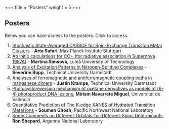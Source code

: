 +++
title = "Posters"
weight = 5
+++

## Posters

Below you can have access to the posters. Click to access.

1. [Stochastic State-Averaged CASSCF for Spin-Exchange Transition Metal Clusters](poster_Safari.pdf) - **Arta Safari**, Max Planck Institute Stuttgart
2. [Ab initio calculations for CO+ (for radiative association in Supernova 1987A)](poster_Simsova.pdf) - **Martina Šimsová**, Luleå University of Technology
3. [Analysis of Excitation Patterns in Nitrogen-Splitting Complexes](poster_Rupp.pdf) - **Severine Rupp**, Technical University Darmstadt
4. [Analyses of ferromagnetic and antiferromagnetic coupling paths in manganese dimers](poster_Krampe.pdf) - **Justin Krampe**, Technical University Darmstadt
5. [Photocycloreversion mechanism of oxetane derivatives as models of (6-4) photoproduct DNA lesions](poster_Navarrete.pdf), **Miriam Navarrete Miguel**, Universitat de València
6. [Quantitative Prediction of The K-edge XANES of Hydrated Transition Metal ions](poster_Ghosh.pdf) - **Soumen Ghosh**, Pacific Northwest National Laboratory
7. [Some Comments on Different-Orbitals-for-Different-Spins Determinants](poster_Shepard.pdf), **Ron Shepard**, Argonne National Laboratory

<!--5. First principle study of Linear Fe(I) complexes: Potential candidates for SMM behavior - **Rishu Khurana**, Institute of Nano Science and Technology, Mohali-->
<!--7. Combined QM-ML Approach to Accelerate Photodynamics Simulation with High Robustness - **Pin-Han Chen**, Universidad de Valencia-->
<!--9. TBD - **Sudipta Chakraborty**, University of Calcutta-->
